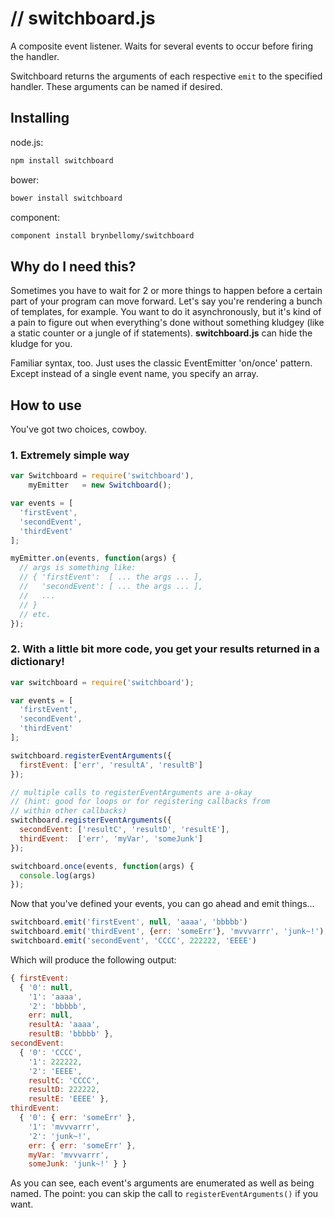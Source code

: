 # // switchboard.js

A composite event listener.  Waits for several events to occur before firing the handler.

Switchboard returns the arguments of each respective `emit` to the specified handler.  These arguments can be named if desired.

## Installing

node.js:

```sh
npm install switchboard
```

bower:

```sh
bower install switchboard
```

component:

```sh
component install brynbellomy/switchboard
```

## Why do I need this?

Sometimes you have to wait for 2 or more things to happen before a certain part
of your program can move forward.  Let's say you're rendering a bunch of
templates, for example.  You want to do it asynchronously, but it's kind of a
pain to figure out when everything's done without something kludgey (like a
static counter or a jungle of if statements).  **switchboard.js** can hide the
kludge for you.

Familiar syntax, too.  Just uses the classic EventEmitter 'on/once' pattern.
Except instead of a single event name, you specify an array.

## How to use

You've got two choices, cowboy.

### 1. Extremely simple way

```javascript
var Switchboard = require('switchboard'),
    myEmitter   = new Switchboard();

var events = [
  'firstEvent',
  'secondEvent',
  'thirdEvent'
];

myEmitter.on(events, function(args) {
  // args is something like:
  // { 'firstEvent':  [ ... the args ... ],
  //   'secondEvent': [ ... the args ... ],
  //   ...
  // }
  // etc.
});
```

### 2. With a little bit more code, you get your results returned in a dictionary!

```javascript
var switchboard = require('switchboard');

var events = [
  'firstEvent',
  'secondEvent',
  'thirdEvent'
];

switchboard.registerEventArguments({
  firstEvent: ['err', 'resultA', 'resultB']
});

// multiple calls to registerEventArguments are a-okay
// (hint: good for loops or for registering callbacks from
// within other callbacks)
switchboard.registerEventArguments({
  secondEvent: ['resultC', 'resultD', 'resultE'],
  thirdEvent:  ['err', 'myVar', 'someJunk']
});

switchboard.once(events, function(args) {
  console.log(args)
});
```

Now that you've defined your events, you can go ahead and emit things...

```javascript
switchboard.emit('firstEvent', null, 'aaaa', 'bbbbb')
switchboard.emit('thirdEvent', {err: 'someErr'}, 'mvvvarrr', 'junk~!')
switchboard.emit('secondEvent', 'CCCC', 222222, 'EEEE')
```

Which will produce the following output:

```javascript
{ firstEvent: 
  { '0': null,
    '1': 'aaaa',
    '2': 'bbbbb',
    err: null,
    resultA: 'aaaa',
    resultB: 'bbbbb' },
secondEvent: 
  { '0': 'CCCC',
    '1': 222222,
    '2': 'EEEE',
    resultC: 'CCCC',
    resultD: 222222,
    resultE: 'EEEE' },
thirdEvent: 
  { '0': { err: 'someErr' },
    '1': 'mvvvarrr',
    '2': 'junk~!',
    err: { err: 'someErr' },
    myVar: 'mvvvarrr',
    someJunk: 'junk~!' } }
```

As you can see, each event's arguments are enumerated as well as being named.  The point: you can skip the call to `registerEventArguments()` if you want.



